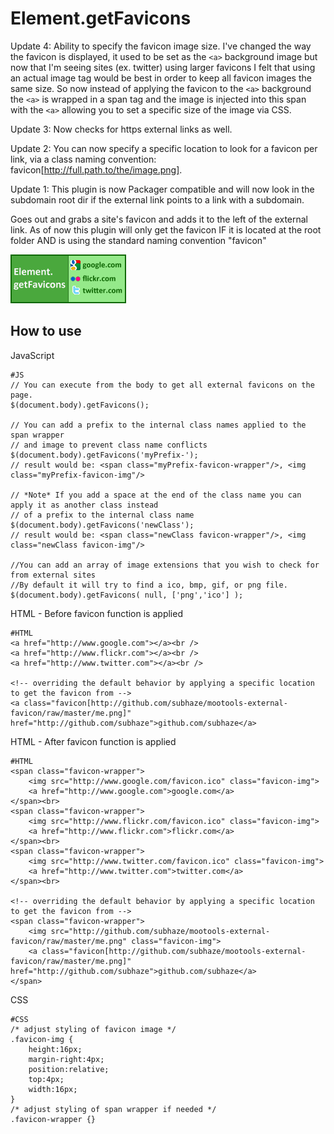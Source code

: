 Element.getFavicons
===========

Update 4:
Ability to specify the favicon image size. I've changed the way the favicon is displayed, it used to be set as the `<a>` background image
but now that I'm seeing sites (ex. twitter) using larger favicons I felt that using an actual image tag would be best in order to keep all
favicon images the same size. So now instead of applying the favicon to the `<a>` background the `<a>` is wrapped in a span tag and the image
is injected into this span with the `<a>` allowing you to set a specific size of the image via CSS.

Update 3:
Now checks for https external links as well.

Update 2:
You can now specify a specific location to look for a favicon per link, via a class naming convention: favicon[http://full.path.to/the/image.png].

Update 1:
This plugin is now Packager compatible and will now look in the subdomain root dir if the external link points to a link with a subdomain.

Goes out and grabs a site's favicon and adds it to the left of the external link.
As of now this plugin will only get the favicon IF it is located at the root folder AND is using the standard naming convention "favicon"

![Screenshot](http://github.com/subhaze/mootools-external-favicon/raw/master/logo.png)

How to use
----------

JavaScript

	#JS
	// You can execute from the body to get all external favicons on the page.
	$(document.body).getFavicons();

	// You can add a prefix to the internal class names applied to the span wrapper
	// and image to prevent class name conflicts
	$(document.body).getFavicons('myPrefix-');
	// result would be: <span class="myPrefix-favicon-wrapper"/>, <img class="myPrefix-favicon-img"/>

	// *Note* If you add a space at the end of the class name you can apply it as another class instead
	// of a prefix to the internal class name
	$(document.body).getFavicons('newClass');
	// result would be: <span class="newClass favicon-wrapper"/>, <img class="newClass favicon-img"/>

	//You can add an array of image extensions that you wish to check for from external sites
	//By default it will try to find a ico, bmp, gif, or png file.
	$(document.body).getFavicons( null, ['png','ico'] );

HTML - Before favicon function is applied

	#HTML
	<a href="http://www.google.com"></a><br />
	<a href="http://www.flickr.com"></a><br />
	<a href="http://www.twitter.com"></a><br />

	<!-- overriding the default behavior by applying a specific location to get the favicon from -->
	<a class="favicon[http://github.com/subhaze/mootools-external-favicon/raw/master/me.png]" href="http://github.com/subhaze">github.com/subhaze</a>

HTML - After favicon function is applied

    #HTML
    <span class="favicon-wrapper">
        <img src="http://www.google.com/favicon.ico" class="favicon-img">
        <a href="http://www.google.com">google.com</a>
    </span><br>
    <span class="favicon-wrapper">
        <img src="http://www.flickr.com/favicon.ico" class="favicon-img">
        <a href="http://www.flickr.com">flickr.com</a>
    </span><br>
    <span class="favicon-wrapper">
        <img src="http://www.twitter.com/favicon.ico" class="favicon-img">
        <a href="http://www.twitter.com">twitter.com</a>
    </span><br>

    <!-- overriding the default behavior by applying a specific location to get the favicon from -->
    <span class="favicon-wrapper">
        <img src="http://github.com/subhaze/mootools-external-favicon/raw/master/me.png" class="favicon-img">
        <a class="favicon[http://github.com/subhaze/mootools-external-favicon/raw/master/me.png]" href="http://github.com/subhaze">github.com/subhaze</a>
    </span>

CSS

	#CSS
	/* adjust styling of favicon image */
	.favicon-img {
        height:16px;
        margin-right:4px;
        position:relative;
        top:4px;
        width:16px;
    }
    /* adjust styling of span wrapper if needed */
    .favicon-wrapper {}